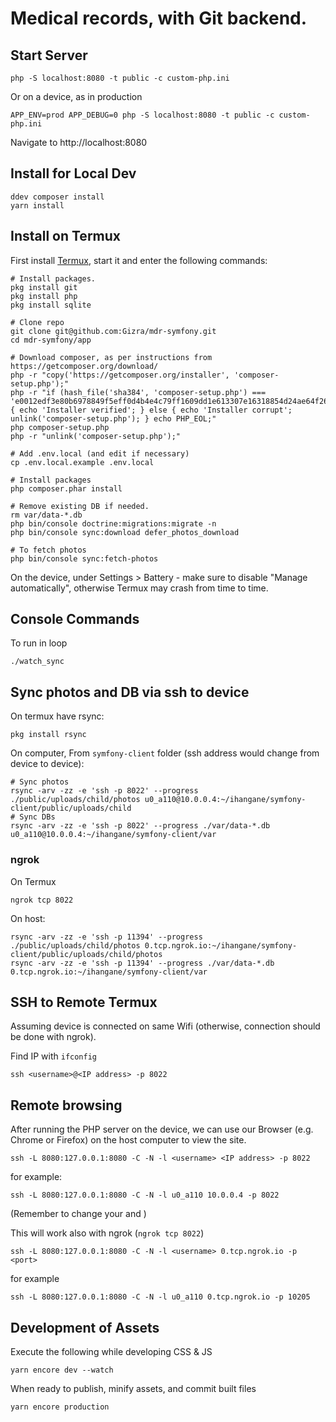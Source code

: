 # Medical records, with Git backend.

## Start Server

    php -S localhost:8080 -t public -c custom-php.ini

Or on a device, as in production

    APP_ENV=prod APP_DEBUG=0 php -S localhost:8080 -t public -c custom-php.ini

Navigate to http://localhost:8080

## Install for Local Dev

    ddev composer install
    yarn install

## Install on Termux

First install [Termux](https://termux.com/), start it and enter the following commands:

    # Install packages.
    pkg install git
    pkg install php
    pkg install sqlite

    # Clone repo
    git clone git@github.com:Gizra/mdr-symfony.git
    cd mdr-symfony/app

    # Download composer, as per instructions from https://getcomposer.org/download/
    php -r "copy('https://getcomposer.org/installer', 'composer-setup.php');"
    php -r "if (hash_file('sha384', 'composer-setup.php') === 'e0012edf3e80b6978849f5eff0d4b4e4c79ff1609dd1e613307e16318854d24ae64f26d17af3ef0bf7cfb710ca74755a') { echo 'Installer verified'; } else { echo 'Installer corrupt'; unlink('composer-setup.php'); } echo PHP_EOL;"
    php composer-setup.php
    php -r "unlink('composer-setup.php');"
    
    # Add .env.local (and edit if necessary)
    cp .env.local.example .env.local

    # Install packages
    php composer.phar install

    # Remove existing DB if needed.
    rm var/data-*.db
    php bin/console doctrine:migrations:migrate -n
    php bin/console sync:download defer_photos_download

    # To fetch photos
    php bin/console sync:fetch-photos

On the device, under Settings > Battery - make sure to disable "Manage automatically",
otherwise Termux may crash from time to time.

## Console Commands

To run in loop

    ./watch_sync
    
## Sync photos and DB via ssh to device

On termux have rsync: 
    
    pkg install rsync

On computer, From `symfony-client` folder (ssh address would change from device to device):

    # Sync photos
    rsync -arv -zz -e 'ssh -p 8022' --progress ./public/uploads/child/photos u0_a110@10.0.0.4:~/ihangane/symfony-client/public/uploads/child
    # Sync DBs
    rsync -arv -zz -e 'ssh -p 8022' --progress ./var/data-*.db u0_a110@10.0.0.4:~/ihangane/symfony-client/var
    
### ngrok
 
On Termux

    ngrok tcp 8022

On host:
 
    rsync -arv -zz -e 'ssh -p 11394' --progress ./public/uploads/child/photos 0.tcp.ngrok.io:~/ihangane/symfony-client/public/uploads/child/photos
    rsync -arv -zz -e 'ssh -p 11394' --progress ./var/data-*.db 0.tcp.ngrok.io:~/ihangane/symfony-client/var

## SSH to Remote Termux

Assuming device is connected on same Wifi (otherwise, connection should be done
with ngrok).

Find IP with `ifconfig`

    ssh <username>@<IP address> -p 8022
    
## Remote browsing

After running the PHP server on the device, we can use our Browser (e.g. Chrome or Firefox)
on the host computer to view the site.

    ssh -L 8080:127.0.0.1:8080 -C -N -l <username> <IP address> -p 8022
    
for example:

    ssh -L 8080:127.0.0.1:8080 -C -N -l u0_a110 10.0.0.4 -p 8022
    
(Remember to change your <username> and <IP address>)

This will work also with ngrok (`ngrok tcp 8022`)

    ssh -L 8080:127.0.0.1:8080 -C -N -l <username> 0.tcp.ngrok.io -p <port>

for example

    ssh -L 8080:127.0.0.1:8080 -C -N -l u0_a110 0.tcp.ngrok.io -p 10205

## Development of Assets

Execute the following while developing CSS & JS

    yarn encore dev --watch

When ready to publish, minify assets, and commit built files

    yarn encore production
